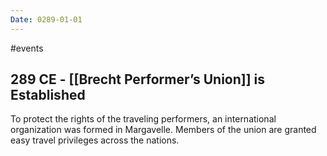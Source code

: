 ```yaml
---
Date: 0289-01-01
---
```

#events
## 289 CE - [[Brecht Performer’s Union]] is Established
To protect the rights of the traveling performers, an international organization was formed in Margavelle. Members of the union are granted easy travel privileges across the nations.